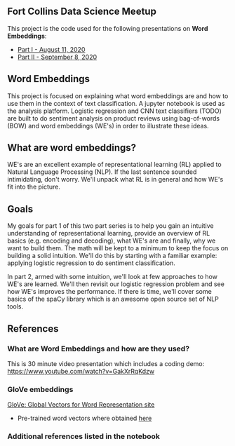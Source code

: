 ## Fort Collins Data Science Meetup

This project is the code used for the following presentations on **Word Embeddings**:

+ [Part I - August 11, 2020](https://www.meetup.com/Fort-Collins-Data-Science/events/bvzbtrybclbpb)
+ [Part II - September 8, 2020](https://www.meetup.com/Fort-Collins-Data-Science/events/bvzbtrybcmblb)

## Word Embeddings

This project is focused on explaining what word embeddings are and how to use them in the context of text classification.  A jupyter notebook is used as the analysis platform.  Logistic regression and CNN text classifiers (TODO) are built to do sentiment analysis on product reviews using bag-of-words (BOW) and word embeddings (WE's) in order to illustrate these ideas.


## What are word embeddings?

WE's are an excellent example of representational learning (RL) applied to Natural Language Processing (NLP). If the last sentence sounded intimidating, don't worry. We'll unpack what RL is in general and how WE's fit into the picture.

## Goals

My goals for part 1 of this two part series is to help you gain an intuitive understanding of representational learning, provide an overview of RL basics (e.g. encoding and decoding), what WE's are and finally, why we want to build them. The math will be kept to a minimum to keep the focus on building a solid intuition. We'll do this by starting with a familiar example: applying logistic regression to do sentiment classification.

In part 2, armed with some intuition, we'll look at few approaches to how WE's are learned. We'll then revisit our logistic regression problem and see how WE's improves the performance. If there is time, we'll cover some basics of the spaCy library which is an awesome open source set of NLP tools.

## References

### What are Word Embeddings and how are they used?

This is 30 minute video presentation which includes a coding demo: https://www.youtube.com/watch?v=GakXrRqKdzw

### GloVe embeddings

[GloVe: Global Vectors for Word Representation site](https://nlp.stanford.edu/projects/glove/)
  + Pre-trained word vectors where obtained [here](http://nlp.stanford.edu/data/glove.6B.zip)
  
### Additional references listed in the notebook